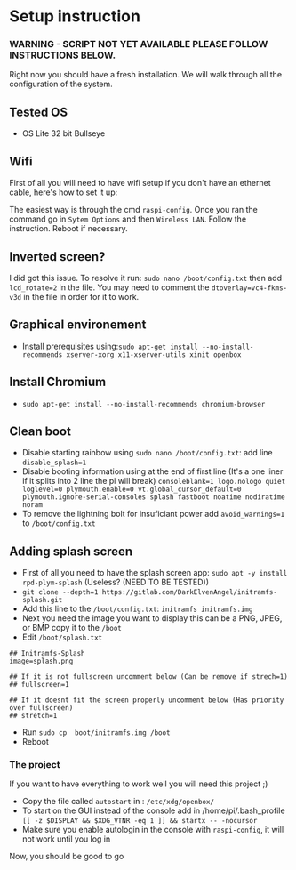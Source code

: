# Setup instruction

### WARNING - SCRIPT NOT YET AVAILABLE PLEASE FOLLOW INSTRUCTIONS BELOW.
Right now you should have a fresh installation. We will walk through all the configuration of the system.

## Tested OS

- OS Lite 32 bit Bullseye

## Wifi

First of all you will need to have wifi setup if you don't have an ethernet cable, here's how to set it up:

The easiest way is through the cmd `raspi-config`.
Once you ran the command go in `Sytem Options` and then `Wireless LAN`.
Follow the instruction.
Reboot if necessary.

## Inverted screen?

I did got this issue. To resolve it run: `sudo nano /boot/config.txt` then add `lcd_rotate=2` in the file.
You may need to comment the `dtoverlay=vc4-fkms-v3d` in the file in order for it to work.

## Graphical environement

- Install prerequisites using:`sudo apt-get install --no-install-recommends xserver-xorg x11-xserver-utils xinit openbox`

## Install Chromium

- `sudo apt-get install --no-install-recommends chromium-browser`

## Clean boot
- Disable starting rainbow using `sudo nano /boot/config.txt`: add line `disable_splash=1`
- Disable booting information using at the end of first line (It's a one liner if it splits into 2 line the pi will break) `consoleblank=1 logo.nologo quiet loglevel=0 plymouth.enable=0 vt.global_cursor_default=0 plymouth.ignore-serial-consoles splash fastboot noatime nodiratime noram`
- To remove the lightning bolt for insuficiant power add `avoid_warnings=1` to `/boot/config.txt`

## Adding splash screen

- First of all you need to have the splash screen app: `sudo apt -y install rpd-plym-splash` (Useless? (NEED TO BE TESTED))
- `git clone --depth=1 https://gitlab.com/DarkElvenAngel/initramfs-splash.git`
- Add this line to the `/boot/config.txt`: `initramfs initramfs.img`
- Next you need the image you want to display this can be a PNG, JPEG, or BMP copy it to the `/boot` 
- Edit `/boot/splash.txt`
```
## Initramfs-Splash
image=splash.png

## If it is not fullscreen uncomment below (Can be remove if strech=1)
## fullscreen=1

## If it doesnt fit the screen properly uncomment below (Has priority over fullscreen)
## stretch=1
```
- Run `sudo cp  boot/initramfs.img /boot`
- Reboot

### The project

If you want to have everything to work well you will need this project ;)

- Copy the file called `autostart` in : `/etc/xdg/openbox/`
- To start on the GUI instead of the console add in /home/pi/.bash_profile `[[ -z $DISPLAY && $XDG_VTNR -eq 1 ]] && startx -- -nocursor`
- Make sure you enable autologin in the console with `raspi-config`, it will not work until you log in

Now, you should be good to go
